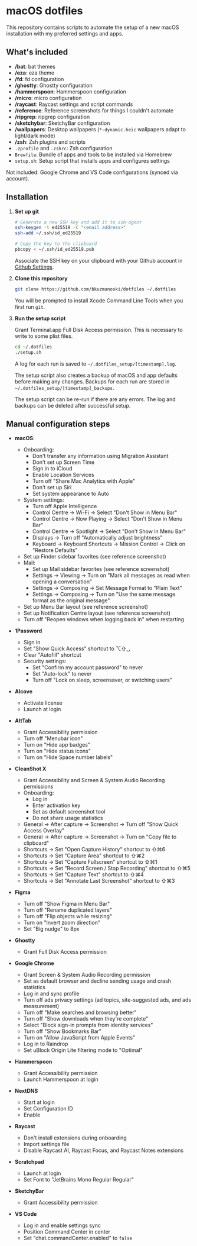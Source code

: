 # macOS dotfiles

This repository contains scripts to automate the setup of a new macOS installation with my preferred settings and apps.

## What's included

- **/bat**: bat themes
- **/eza**: eza theme
- **/fd**: fd configuration
- **/ghostty**: Ghostty configuration
- **/hammerspoon**: Hammerspoon configuration
- **/micro**: micro configuration
- **/raycast**: Raycast settings and script commands
- **/reference**: Reference screenshots for things I couldn't automate
- **/ripgrep**: ripgrep configuration
- **/sketchybar**: SketchyBar configuration
- **/wallpapers**: Desktop wallpapers (`*-dynamic.heic` wallpapers adapt to light/dark mode)
- **/zsh**: Zsh plugins and scripts
- `.zprofile` and `.zshrc`: Zsh configuration
- `Brewfile`: Bundle of apps and tools to be installed via Homebrew
- `setup.sh`: Setup script that installs apps and configures settings

Not included: Google Chrome and VS Code configurations (synced via account).

## Installation

1. **Set up git**

   ```zsh
   # Generate a new SSH key and add it to ssh-agent
   ssh-keygen -t ed25519 -C "<email address>"
   ssh-add ~/.ssh/id_ed25519

   # Copy the key to the clipboard
   pbcopy < ~/.ssh/id_ed25519.pub
   ```

   Associate the SSH key on your clipboard with your Github account in [Github Settings](https://github.com/settings/keys).

2. **Clone this repository**

   ```zsh
   git clone https://github.com/bkuzmanoski/dotfiles ~/.dotfiles
   ```

   You will be prompted to install Xcode Command Line Tools when you first run `git`.

3. **Run the setup script**

   Grant Terminal.app Full Disk Access permission. This is necessary to write to some plist files.

   ```zsh
   cd ~/.dotfiles
   ./setup.sh
   ```

   A log for each run is saved to `~/.dotfiles_setup/[timestamp].log`.

   The setup script also creates a backup of macOS and app defaults before making any changes. Backups for each run are stored in `~/.dotfiles_setup/[timestamp]_backups`.

   The setup script can be re-run if there are any errors. The log and backups can be deleted after successful setup.

## Manual configuration steps

- **macOS**:

  - Onboarding:
    - Don't transfer any information using Migration Assistant
    - Don't set up Screen Time
    - Sign in to iCloud
    - Enable Location Services
    - Turn off "Share Mac Analytics with Apple"
    - Don't set up Siri
    - Set system appearance to Auto
  - System settings:
    - Turn off Apple Intelligence
    - Control Centre → Wi-Fi → Select "Don't Show in Menu Bar"
    - Control Centre → Now Playing → Select "Don't Show in Menu Bar"
    - Control Centre → Spotlight → Select "Don't Show in Menu Bar"
    - Displays → Turn off "Automatically adjust brightness"
    - Keyboard → Keyboard Shortcuts -> Mission Control -> Click on "Restore Defaults"
  - Set up Finder sidebar favorites (see reference screenshot)
  - Mail:
    - Set up Mail sidebar favorites (see reference screenshot)
    - Settings → Viewing → Turn on "Mark all messages as read when opening a conversation"
    - Settings → Composing → Set Message Format to "Plain Text"
    - Settings → Composing → Turn on "Use the same message format as the original message"
  - Set up Menu Bar layout (see reference screenshot)
  - Set up Notification Centre layout (see reference screenshot)
  - Turn off "Reopen windows when logging back in" when restarting

- **1Password**

  - Sign in
  - Set "Show Quick Access" shortcut to ⌥⇧␣
  - Clear "Autofill" shortcut
  - Security settings:
    - Set "Confirm my account password" to never
    - Set "Auto-lock" to never
    - Turn off "Lock on sleep, screensaver, or switching users"

- **Alcove**

  - Activate license
  - Launch at login

- **AltTab**

  - Grant Accessibility permission
  - Turn off "Menubar icon"
  - Turn on "Hide app badges"
  - Turn on "Hide status icons"
  - Turn on "Hide Space number labels"

- **CleanShot X**

  - Grant Accessibility and Screen & System Audio Recording permissions
  - Onboarding:
    - Log in
    - Enter activation key
    - Set as default screenshot tool
    - Do not share usage statistics
  - General → After capture → Screenshot → Turn off "Show Quick Access Overlay"
  - General → After capture → Screenshot → Turn on "Copy file to clipboard"
  - Shortcuts → Set "Open Capture History" shortcut to ⇧⌘6
  - Shortcuts → Set "Capture Area" shortcut to ⇧⌘2
  - Shortcuts → Set "Capture Fullscreen" shortcut to ⇧⌘1
  - Shortcuts → Set "Record Screen / Stop Recording" shortcut to ⇧⌘5
  - Shortcuts → Set "Capture Text" shortcut to ⇧⌘4
  - Shortcuts → Set "Annotate Last Screenshot" shortcut to ⇧⌘3

- **Figma**

  - Turn off "Show Figma in Menu Bar"
  - Turn off "Rename duplicated layers"
  - Turn off "Flip objects while resizing"
  - Turn on "Invert zoom direction"
  - Set "Big nudge" to 8px

- **Ghostty**

  - Grant Full Disk Access permission

- **Google Chrome**

  - Grant Screen & System Audio Recording permission
  - Set as default browser and decline sending usage and crash statistics
  - Log in and sync profile
  - Turn off ads privacy settings (ad topics, site-suggested ads, and ads measurement)
  - Turn off "Make searches and browsing better"
  - Turn off "Show downloads when they're complete"
  - Select "Block sign-in prompts from identity services"
  - Turn off "Show Bookmarks Bar"
  - Turn on "Allow JavaScript from Apple Events"
  - Log in to Raindrop
  - Set uBlock Origin Lite filtering mode to "Optimal"

- **Hammerspoon**

  - Grant Accessibility permission
  - Launch Hammerspoon at login

- **NextDNS**

  - Start at login
  - Set Configuration ID
  - Enable

- **Raycast**

  - Don't install extensions during onboarding
  - Import settings file
  - Disable Raycast AI, Raycast Focus, and Raycast Notes extensions

- **Scratchpad**

  - Launch at login
  - Set Font to "JetBrains Mono Regular Regular"

- **SketchyBar**

  - Grant Accessibility permission

- **VS Code**

  - Log in and enable settings sync
  - Position Command Center in center
  - Set "chat.commandCenter.enabled" to `false`
